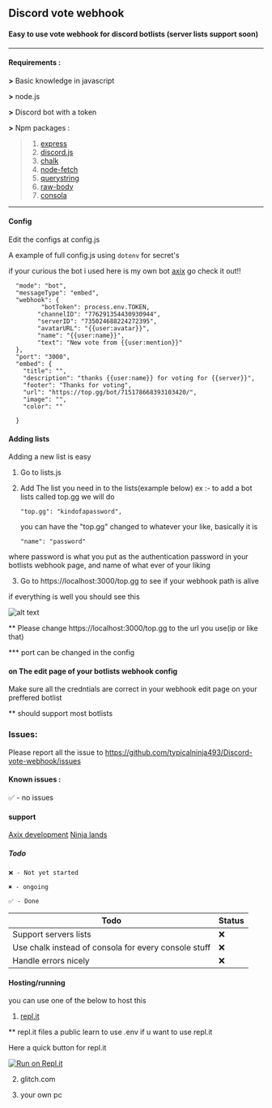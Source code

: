 ## Discord vote webhook

#### Easy to use vote webhook for discord botlists (server lists support soon)

---------------------------------

#### Requirements :

**>** Basic knowledge in javascript

**>** node.js

**>** Discord bot with a token

**>** Npm packages :
 > 1. [express](https://www.npmjs.com/package/express)
 > 2. [discord.js](https://discord.js.org/#/)
 > 3. [chalk](https://www.npmjs.com/package/chalk)
 > 4. [node-fetch](https://www.npmjs.com/package/node-fetch)
 > 5. [querystring](https://www.npmjs.com/package/querystring)
 > 6. [raw-body](https://www.npmjs.com/package/raw-body)
 > 7. [consola](https://www.npmjs.com/package/consola)
 

------------------------------------


#### Config 

Edit the configs at config.js

A example of full config.js using `dotenv` for secret's

if your curious the bot i used here is my own bot [axix](https://axixbot.tk) go check it out!!

```
  "mode": "bot",
  "messageType": "embed",
  "webhook": {
         "botToken": process.env.TOKEN,
        "channelID": "776291354430930944",
        "serverID": "735024688224272395",
        "avatarURL": "{{user:avatar}}",
        "name": "{{user:name}}",
        "text": "New vote from {{user:mention}}"
  },
  "port": "3000",
  "embed": {
    "title": "",
    "description": "thanks {{user:name}} for voting for {{server}}",
    "footer": "Thanks for voting",
    "url": "https://top.gg/bot/715178668393103420/",
    "image": "",
    "color": ""

  }
```


#### Adding lists 


Adding a new list is easy

1. Go to lists.js
2. Add The list you need in to the lists(example below) 
  ex :- to add a bot lists called top.gg we will do 

   ```
   "top.gg": "kindofapassword",
   ```

   you can have the "top.gg" changed to whatever your like, basically it is

   ```
   "name": "password"
   ```

  where password is what you put as the authentication password in your botlists webhook page, and name of what ever of your liking

3. Go to https://localhost:3000/top.gg to see if your webhook path is alive


if everything is well you should see this

![alt text](https://raw.githubusercontent.com/typicalninja493/Discord-vote-webhook/master/images/expect1.png)


** Please change https://localhost:3000/top.gg to the url you use(ip or like that)

*** port can be changed in the config


#### on The edit page of your botlists webhook config

Make sure all the credntials are correct in your webhook edit page on your preffered botlist

** should support most botlists



### Issues:

Please report all the issue to https://github.com/typicalninja493/Discord-vote-webhook/issues

#### Known issues :

✅ - no issues


#### support


[Axix development](https://discord.gg/3N3mMwfTdm)
[Ninja lands](https://discord.gg/BtGVEREhPm)


##### Todo

```
❌ - Not yet started

✖️ - ongoing

✅ - Done
```


| Todo | Status |
| ----------- | ----------- |
| Support servers lists | ❌ |
| Use chalk instead of consola for every console stuff | ❌ |
| Handle errors nicely | ❌ |


#### Hosting/running

you can use one of the below to host this

1. [repl.it](https://repl.it/)

** repl.it files a public learn to use .env if u want to use repl.it

Here a quick button for repl.it 

[![Run on Repl.it](https://repl.it/badge/github/typicalninja493/Discord-vote-webhook)](https://repl.it/github/typicalninja493/Discord-vote-webhook)


2. glitch.com

3. your own pc